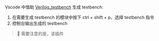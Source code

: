 Vscode 中借助 [Verilog_testbench](https://marketplace.visualstudio.com/items?itemName=Truecrab.verilog-testbench-instance) 生成 testbench:
1. 在需要生成 testbench 的模块中按下 ctrl + shift + p，选择 testbench 指令
2. 控制台输出生成的 testbench

> 👿 需要注意的是，该插件